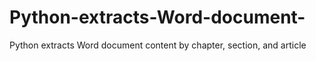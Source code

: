 # Python-extracts-Word-document-
Python extracts Word document content by chapter, section, and article
